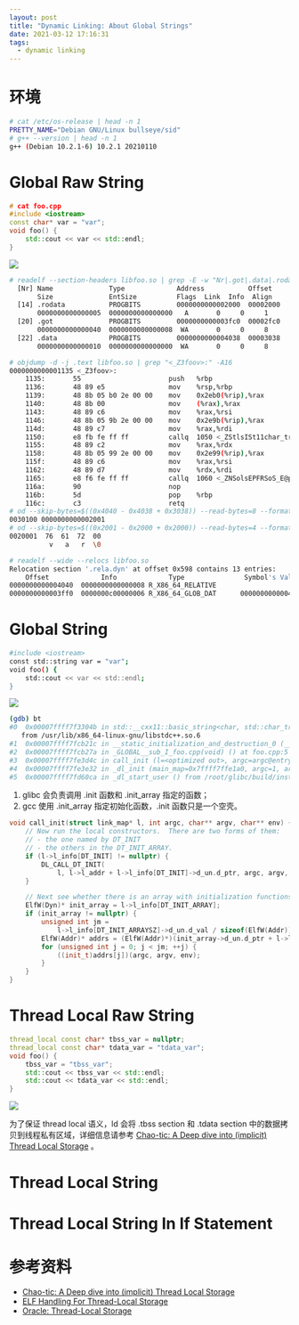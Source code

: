 ```yaml
---
layout: post
title: "Dynamic Linking: About Global Strings"
date: 2021-03-12 17:16:31
tags:
  - dynamic linking
---
```


# 环境

```bash
# cat /etc/os-release | head -n 1
PRETTY_NAME="Debian GNU/Linux bullseye/sid"
# g++ --version | head -n 1
g++ (Debian 10.2.1-6) 10.2.1 20210110
```

# Global Raw String

```cpp
# cat foo.cpp
#include <iostream>
const char* var = "var";
void foo() {
    std::cout << var << std::endl;
}
```

![](http://junbin-hexo-img.oss-cn-beijing.aliyuncs.com/dynamic-linking-about-global-strings/global-raw-string.png)

```bash
# readelf --section-headers libfoo.so | grep -E -w "Nr|.got|.data|.rodata" -A1 | grep -v "\-\-"
  [Nr] Name              Type             Address           Offset
       Size              EntSize          Flags  Link  Info  Align
  [14] .rodata           PROGBITS         0000000000002000  00002000
       0000000000000005  0000000000000000   A       0     0     1
  [20] .got              PROGBITS         0000000000003fc0  00002fc0
       0000000000000040  0000000000000008  WA       0     0     8
  [22] .data             PROGBITS         0000000000004038  00003038
       0000000000000010  0000000000000000  WA       0     0     8
```

```bash
# objdump -d -j .text libfoo.so | grep "<_Z3foov>:" -A16
0000000000001135 <_Z3foov>:
    1135:       55                      push   %rbp
    1136:       48 89 e5                mov    %rsp,%rbp
    1139:       48 8b 05 b0 2e 00 00    mov    0x2eb0(%rip),%rax        # 3ff0 <var@@Base-0x50>
    1140:       48 8b 00                mov    (%rax),%rax
    1143:       48 89 c6                mov    %rax,%rsi
    1146:       48 8b 05 9b 2e 00 00    mov    0x2e9b(%rip),%rax        # 3fe8 <_ZSt4cout@GLIBCXX_3.4>
    114d:       48 89 c7                mov    %rax,%rdi
    1150:       e8 fb fe ff ff          callq  1050 <_ZStlsISt11char_traitsIcEERSt13basic_ostreamIcT_ES5_PKc@plt>
    1155:       48 89 c2                mov    %rax,%rdx
    1158:       48 8b 05 99 2e 00 00    mov    0x2e99(%rip),%rax        # 3ff8 <_ZSt4endlIcSt11char_traitsIcEERSt13basic_ostreamIT_T0_ES6_@GLIBCXX_3.4>
    115f:       48 89 c6                mov    %rax,%rsi
    1162:       48 89 d7                mov    %rdx,%rdi
    1165:       e8 f6 fe ff ff          callq  1060 <_ZNSolsEPFRSoS_E@plt>
    116a:       90                      nop
    116b:       5d                      pop    %rbp
    116c:       c3                      retq
# od --skip-bytes=$((0x4040 - 0x4038 + 0x3038)) --read-bytes=8 --format=xL libfoo.so
0030100 0000000000002001
# od --skip-bytes=$((0x2001 - 0x2000 + 0x2000)) --read-bytes=4 --format=xC -c libfoo.so
0020001  76  61  72  00
          v   a   r  \0
```

```bash
# readelf --wide --relocs libfoo.so
Relocation section '.rela.dyn' at offset 0x598 contains 13 entries:
    Offset             Info             Type               Symbol's Value  Symbol's Name + Addend
0000000000004040  0000000000000008 R_X86_64_RELATIVE                         2001
0000000000003ff0  0000000c00000006 R_X86_64_GLOB_DAT      0000000000004040 var + 0
```

# Global String

```bash
#include <iostream>
const std::string var = "var";
void foo() {
    std::cout << var << std::endl;
}
```

![](http://junbin-hexo-img.oss-cn-beijing.aliyuncs.com/dynamic-linking-about-global-strings/global-string.png)

```bash
(gdb) bt
#0  0x00007ffff7f3304b in std::__cxx11::basic_string<char, std::char_traits<char>, std::allocator<char> >::basic_string(char const*, std::allocator<char> const&) ()
   from /usr/lib/x86_64-linux-gnu/libstdc++.so.6
#1  0x00007ffff7fcb21c in __static_initialization_and_destruction_0 (__initialize_p=1, __priority=65535) at foo.cpp:2
#2  0x00007ffff7fcb27a in _GLOBAL__sub_I_foo.cpp(void) () at foo.cpp:5
#3  0x00007ffff7fe3d4c in call_init (l=<optimized out>, argc=argc@entry=1, argv=argv@entry=0x7fffffffece8, env=env@entry=0x7fffffffecf8) at dl-init.c:72
#4  0x00007ffff7fe3e32 in _dl_init (main_map=0x7ffff7ffe1a0, argc=1, argv=0x7fffffffece8, env=0x7fffffffecf8) at dl-init.c:119
#5  0x00007ffff7fd60ca in _dl_start_user () from /root/glibc/build/install/lib/ld-linux-x86-64.so.2
```

1. glibc 会负责调用 \.init 函数和 \.init\_array 指定的函数；
2. gcc 使用 \.init\_array 指定初始化函数，\.init 函数只是一个空壳。

```cpp
void call_init(struct link_map* l, int argc, char** argv, char** env) {
    // Now run the local constructors.  There are two forms of them:
    // - the one named by DT_INIT
    // - the others in the DT_INIT_ARRAY.
    if (l->l_info[DT_INIT] != nullptr) {
        DL_CALL_DT_INIT(
            l, l->l_addr + l->l_info[DT_INIT]->d_un.d_ptr, argc, argv, env);
    }

    // Next see whether there is an array with initialization functions.
    ElfW(Dyn)* init_array = l->l_info[DT_INIT_ARRAY];
    if (init_array != nullptr) {
        unsigned int jm =
            l->l_info[DT_INIT_ARRAYSZ]->d_un.d_val / sizeof(ElfW(Addr));
        ElfW(Addr)* addrs = (ElfW(Addr)*)(init_array->d_un.d_ptr + l->l_addr);
        for (unsigned int j = 0; j < jm; ++j) {
            ((init_t)addrs[j])(argc, argv, env);
        }
    }
}
```

# Thread Local Raw String

```cpp
thread_local const char* tbss_var = nullptr;
thread_local const char* tdata_var = "tdata_var";
void foo() {
    tbss_var = "tbss_var";
    std::cout << tbss_var << std::endl;
    std::cout << tdata_var << std::endl;
}
```

![](http://junbin-hexo-img.oss-cn-beijing.aliyuncs.com/dynamic-linking-about-global-strings/thread-local-raw-string.png)

为了保证 thread local 语义，ld 会将 \.tbss section 和 \.tdata section 中的数据拷贝到线程私有区域，详细信息请参考 [Chao-tic: A Deep dive into (implicit) Thread Local Storage](https://chao-tic.github.io/blog/2018/12/25/tls) 。

# Thread Local String

# Thread Local String In If Statement

# 参考资料

+ [Chao-tic: A Deep dive into (implicit) Thread Local Storage](https://chao-tic.github.io/blog/2018/12/25/tls)
+ [ELF Handling For Thread-Local Storage](https://uclibc.org/docs/tls.pdf)
+ [Oracle: Thread-Local Storage](https://docs.oracle.com/cd/E19683-01/817-3677/chapter8-1/index.html)
